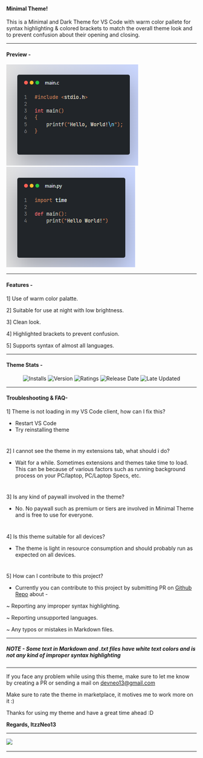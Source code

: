 #### Minimal Theme!

This is a Minimal and Dark Theme for VS Code with warm color pallete for syntax highlighting & colored brackets to match the overall theme look and to prevent confusion about their opening and closing. 

-----

#### Preview - 

![preview](./images/preview.png)
![preview2](./images/preview2.png)

-----

#### Features -
1] Use of warm color palatte.

2] Suitable for use at night with low brightness.

3] Clean look.

4] Highlighted brackets to prevent confusion.

5] Supports syntax of almost all languages.

-----

#### Theme Stats - 

<div align="center">
<img src="https://img.shields.io/visual-studio-marketplace/i/ItzzNeo1305.minimal-theme?style=for-the-badge" alt="Installs">

<img src="https://img.shields.io/visual-studio-marketplace/v/ItzzNeo1305.minimal-theme?color=green&style=for-the-badge" alt="Version">

<img src="https://img.shields.io/visual-studio-marketplace/r/ItzzNeo1305.minimal-theme?color=green&style=for-the-badge" alt="Ratings">

<img src="https://img.shields.io/visual-studio-marketplace/release-date/ItzzNeo1305.minimal-theme?style=for-the-badge" alt="Release Date">

<img src="https://img.shields.io/visual-studio-marketplace/last-updated/ItzzNeo1305.minimal-theme?style=for-the-badge" alt="Late Updated">
</div>

-----
#### Troubleshooting & FAQ-

1] Theme is not loading in my VS Code client, how can I fix this?
- Restart VS Code
- Try reinstalling theme

#

2] I cannot see the theme in my extensions tab, what should i do? 
- Wait for a while. Sometimes extensions and themes take time to load. This can be because of various factors such as running background process on your PC/laptop, PC/Laptop Specs, etc.

#

3] Is any kind of paywall involved in the theme?
- No. No paywall such as premium or tiers are involved in Minimal Theme and is free to use for everyone.

#

4] Is this theme suitable for all devices?
- The theme is light in resource consumption and should probably run as expected on all devices.

#

5] How can I contribute to this project?

- Currently you can contribute to this project by submitting PR on [Github Repo](https://github.com/ItzzNeo13/Minimal-Theme/pulls) about -

~ Reporting any improper syntax highlighting.

~ Reporting unsupported languages.

~ Any typos or mistakes in Markdown files.

-----

##### NOTE - Some text in Markdown and .txt files have white text colors and is not any kind of improper syntax highlighting

-----

If you face any problem while using this theme, make sure to let me know by creating a PR or sending a mail on devneo13@gmail.com

Make sure to rate the theme in marketplace, it motives me to work more on it :)

Thanks for using my theme and have a great time ahead :D 

__Regards,
ItzzNeo13__

----
<a href="https://github.com/ItzzNeo13" alt="https://github.com/ItzzNeo13"><img src="https://img.shields.io/static/v1?style=for-the-badge&label=CREATED%20BY&message=ItzzNeo13&color=000000"></a>

----
